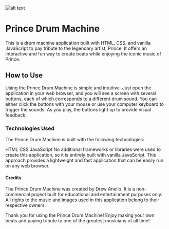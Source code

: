 ![alt text](https://i.imgur.com/ywjHqRu.png)

# Prince Drum Machine
This is a drum machine application built with HTML, CSS, and vanilla JavaScript to pay tribute to the legendary artist, Prince. It offers an interactive and fun way to create beats while enjoying the iconic music of Prince.

## How to Use
Using the Prince Drum Machine is simple and intuitive. Just open the application in your web browser, and you will see a screen with several buttons, each of which corresponds to a different drum sound. You can either click the buttons with your mouse or use your computer keyboard to trigger the sounds. As you play, the buttons light up to provide visual feedback.

### Technologies Used
The Prince Drum Machine is built with the following technologies:

HTML
CSS
JavaScript
No additional frameworks or libraries were used to create this application, so it is entirely built with vanilla JavaScript. This approach provides a lightweight and fast application that can be easily run on any web browser.

#### Credits
The Prince Drum Machine was created by Drew Anello. It is a non-commercial project built for educational and entertainment purposes only. All rights to the music and images used in this application belong to their respective owners.

Thank you for using the Prince Drum Machine! Enjoy making your own beats and paying tribute to one of the greatest musicians of all time!
